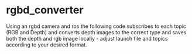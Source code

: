 # rgbd_converter
Using an rgbd camera and ros the following code subscribes to each topic (RGB and Depth) and converts depth images to the correct type and saves both the depth and rgb image locally - adjust launch file and topics according to your desired format.
